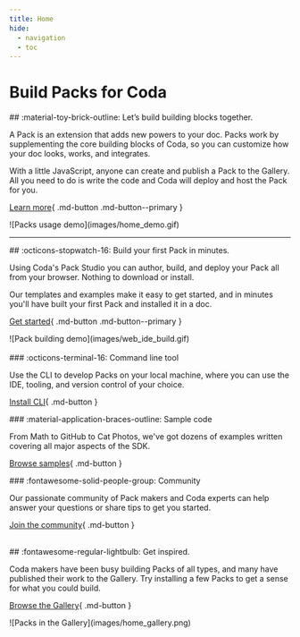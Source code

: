 ```yaml
---
title: Home
hide:
  - navigation
  - toc
---
```


# Build Packs for Coda

<section class="landing-row" markdown>

<div class="landing-item" markdown>
## :material-toy-brick-outline: Let’s build building blocks together.

A Pack is an extension that adds new powers to your doc. Packs work by supplementing the core building blocks of Coda, so you can customize how your doc looks, works, and integrates.

With a little JavaScript, anyone can create and publish a Pack to the Gallery. All you need to do is write the code and Coda will deploy and host the Pack for you.

[Learn more][overview]{ .md-button .md-button--primary }
</div>

<div class="landing-item" markdown>
![Packs usage demo](images/home_demo.gif)
</div>

</section>

---

<section class="landing-row landing-row-reverse" markdown>

<div class="landing-item" markdown>
## :octicons-stopwatch-16: Build your first Pack in minutes.

Using Coda's Pack Studio you can author, build, and deploy your Pack all from your browser. Nothing to download or install.

Our templates and examples make it easy to get started, and in minutes you'll have built your first Pack and installed it in a doc.

[Get started][get_started]{ .md-button .md-button--primary }
</div>

<div class="landing-item" markdown>
![Pack building demo](images/web_ide_build.gif)
</div>

</section>

<br>

<section class="landing-row landing-box-row" markdown>

<div class="landing-item" markdown>
### :octicons-terminal-16: Command line tool

Use the CLI to develop Packs on your local machine, where you can use the IDE, tooling, and version control of your choice.

[Install CLI][cli]{ .md-button }
</div>

<div class="landing-item" markdown>
### :material-application-braces-outline: Sample code

From Math to GitHub to Cat Photos, we've got dozens of examples written covering all major aspects of the SDK.

[Browse samples][samples]{ .md-button }
</div>

<div class="landing-item" markdown>
### :fontawesome-solid-people-group: Community

Our passionate community of Pack makers and Coda experts can help answer your questions or share tips to get you started.

[Join the community][community]{ .md-button }
</div>

</section>

<br>

<section class="landing-row" markdown>

<div class="landing-item" markdown>
## :fontawesome-regular-lightbulb: Get inspired.

Coda makers have been busy building Packs of all types, and many have published their work to the Gallery. Try installing a few Packs to get a sense for what you could build.

[Browse the Gallery][gallery]{ .md-button }
</div>

<div class="landing-item" markdown>
![Packs in the Gallery](images/home_gallery.png)
</div>

</section>

<style>
  /* Hide the title and edit button on this page. */
  .md-content h1,
  .md-content a.md-content__button {
    display: none;
  }
</style>


[overview]: guides/overview.md
[get_started]: tutorials/get-started/web.md
[cli]: guides/development/cli.md
[beta]: https://coda.io/packsbeta
[samples]: samples/full/hello-world.md
[changelog]: reference/changes.md
[community]: https://community.coda.io/c/developers-central/making-packs/15
[gallery]: https://coda.io/gallery?filter=packs
